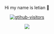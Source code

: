<p align="center">Hi my name is letian 👋 </p>

<p align="center">
    <a href="https://github.com/Letian-stu/computer-vision-in-action">
        <img src="https://komarev.com/ghpvc/?username=Letian-stu&label=Visitors&color=red&style=flat&logo=github" alt="gtihub-visitors" />
    </a>
</p>

<p align="center">
    <a href="https://github.com/Letian-stu/computer-vision-in-action">
        <img src="https://github-readme-stats.vercel.app/api?username=Letian-stu&show_icons=true&theme=dark&count_private=true" />
    </a>
</p>



